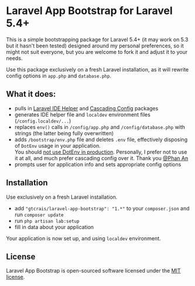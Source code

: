 # Laravel App Bootstrap for Laravel 5.4+

This is a simple bootstrapping package for Laravel 5.4+ (it may work on 5.3 but it hasn't been tested) designed around my 
personal preferences, so it might not suit everyone, but you are welcome to fork it and adjust it to your needs.

Use this package exclusively on a fresh Laravel installation, as it will rewrite config options in `app.php` and `database.php`.

## What it does:

- pulls in [Laravel IDE Helper](https://github.com/barryvdh/laravel-ide-helper) and [Cascading Config](https://github.com/phanan/cascading-config)
packages
- generates IDE helper file and `localdev` environment files (`/config.localdev/...`)
- replaces `env()` calls in `/config/app.php` and `/config/database.php` with strings (the latter being fully overwritten)
- adds `/bootstrap/env.php` file and deletes `.env` file, effectively disposing of `DotEnv` usage in your application.   
You should [not use DotEnv in production](https://github.com/laravel/framework/issues/8191). Personally, I prefer not to
use it at all, and much prefer cascading config over it. Thank you [@Phan An](https://github.com/phanan/cascading-config)
- prompts user for application info and sets appropriate config options

## Installation

Use exclusively on a fresh Laravel installation.

- add `"gtcrais/laravel-app-bootstrap": "1.*"` to your `composer.json` and run `composer update`
- run `php artisan lab:setup`
- fill in data about your application

Your application is now set up, and using `localdev` environment.

## License

Laravel App Bootstrap is open-sourced software licensed under the [MIT license](http://opensource.org/licenses/MIT).
